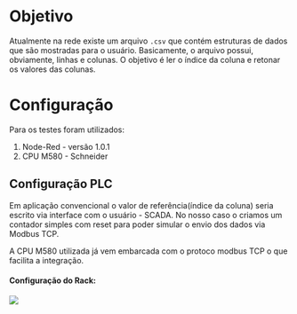 # Objetivo

Atualmente na rede existe um arquivo `.csv` que contém estruturas de dados que são mostradas para o usuário.
Basicamente, o arquivo possui, obviamente, linhas e colunas. O objetivo é ler o índice da coluna e retonar os valores das colunas.


# Configuração

Para os testes foram utilizados:
1. Node-Red - versão 1.0.1
2. CPU M580 - Schneider

## Configuração PLC

Em aplicação convencional o valor de referência(índice da coluna) seria escrito via interface com o usuário - SCADA. No nosso caso o criamos um contador simples com reset para poder simular o envio dos dados via Modbus TCP.

A CPU M580 utilizada já vem embarcada com o protoco modbus TCP o que facilita a integração.


#### Configuração do Rack:
<img src="https://github.com/dedynobre/dados-modbus-csv/blob/master/imagens/config-rack"/></br>






